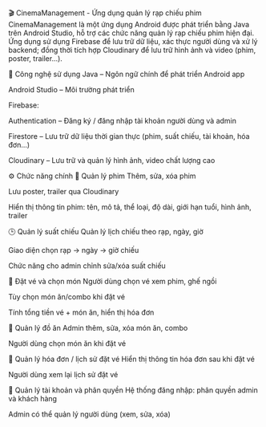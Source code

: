 🎬 CinemaManagement - Ứng dụng quản lý rạp chiếu phim
CinemaManagement là một ứng dụng Android được phát triển bằng Java trên Android Studio, hỗ trợ các chức năng quản lý rạp chiếu phim hiện đại. Ứng dụng sử dụng Firebase để lưu trữ dữ liệu, xác thực người dùng và xử lý backend; đồng thời tích hợp Cloudinary để lưu trữ hình ảnh và video (phim, poster, trailer...).

🔧 Công nghệ sử dụng
Java – Ngôn ngữ chính để phát triển Android app

Android Studio – Môi trường phát triển

Firebase:

Authentication – Đăng ký / đăng nhập tài khoản người dùng và admin

Firestore – Lưu trữ dữ liệu thời gian thực (phim, suất chiếu, tài khoản, hóa đơn...)

Cloudinary – Lưu trữ và quản lý hình ảnh, video chất lượng cao

⚙️ Chức năng chính
🎥 Quản lý phim
Thêm, sửa, xóa phim

Lưu poster, trailer qua Cloudinary

Hiển thị thông tin phim: tên, mô tả, thể loại, độ dài, giới hạn tuổi, hình ảnh, trailer

🕒 Quản lý suất chiếu
Quản lý lịch chiếu theo rạp, ngày, giờ

Giao diện chọn rạp → ngày → giờ chiếu

Chức năng cho admin chỉnh sửa/xóa suất chiếu

🍿 Đặt vé và chọn món
Người dùng chọn vé xem phim, ghế ngồi

Tùy chọn món ăn/combo khi đặt vé

Tính tổng tiền vé + món ăn, hiển thị hóa đơn

🛒 Quản lý đồ ăn
Admin thêm, sửa, xóa món ăn, combo

Người dùng chọn món ăn khi đặt vé

🧾 Quản lý hóa đơn / lịch sử đặt vé
Hiển thị thông tin hóa đơn sau khi đặt vé

Người dùng xem lại lịch sử đặt vé

🔐 Quản lý tài khoản và phân quyền
Hệ thống đăng nhập: phân quyền admin và khách hàng

Admin có thể quản lý người dùng (xem, sửa, xóa)
